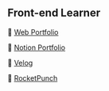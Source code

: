 ## Front-end Learner  

📌 [Web Portfolio](https://yoosion030.github.io/Portfolio/)  

📌 [Notion Portfolio](https://thankful-weight-eea.notion.site/YooSion-062f201335c5446790623848ffa989e8)

📌 [Velog](https://velog.io/@yoosion030)

📌 [RocketPunch](https://www.rocketpunch.com/@s21066?action=info_edit#infos)


